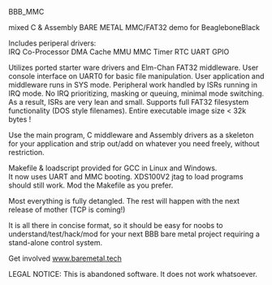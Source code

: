 BBB_MMC

mixed C & Assembly BARE METAL MMC/FAT32 demo for BeagleboneBlack

Includes periperal drivers:  
  IRQ
  Co-Processor
  DMA
  Cache 
  MMU
  MMC
  Timer
  RTC
  UART
  GPIO

Utilizes ported starter ware drivers and Elm-Chan FAT32 middleware. 
User console interface on UART0 for basic file manipulation. 
User application and middleware runs in SYS mode. 
Peripheral work handled by ISRs running in IRQ mode. 
No IRQ prioritizing, masking or queuing, minimal mode switching. 
As a result, ISRs are very lean and small. 
Supports full FAT32 filesystem functionality (DOS style filenames). 
Entire executable image size < 32k bytes ! 

Use the main program, C middleware and Assembly drivers as a skeleton 
for your application and strip out/add on whatever you need freely, 
without restriction.  

Makefile & loadscript provided for GCC in Linux and Windows.  
It now uses UART and MMC booting.  XDS100V2 jtag to load programs 
should still work.  Mod the Makefile as you prefer.

Most everything is fully detangled.
The rest will happen with the next release of mother (TCP is coming!)

It is all there in concise format, so it should be easy for noobs to
understand/test/hack/mod for your next BBB bare metal project requiring
a stand-alone control system.  

Get involved     www.baremetal.tech

LEGAL NOTICE:  This is abandoned software.  It does not work whatsoever.  
